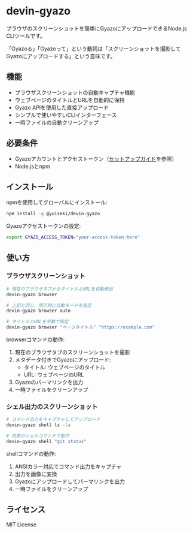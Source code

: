 # devin-gyazo

ブラウザのスクリーンショットを簡単にGyazoにアップロードできるNode.js CLIツールです。

「Gyazoる」「Gyazoって」という動詞は「スクリーンショットを撮影してGyazoにアップロードする」という意味です。

## 機能

- ブラウザスクリーンショットの自動キャプチャ機能
- ウェブページのタイトルとURLを自動的に保持
- Gyazo APIを使用した直接アップロード
- シンプルで使いやすいCLIインターフェース
- 一時ファイルの自動クリーンアップ

## 必要条件

- Gyazoアカウントとアクセストークン（[セットアップガイド](SETUP.ja.md)を参照）
- Node.jsとnpm

## インストール

npmを使用してグローバルにインストール:
```bash
npm install -g @yuiseki/devin-gyazo
```

Gyazoアクセストークンの設定:
```bash
export GYAZO_ACCESS_TOKEN="your-access-token-here"
```

## 使い方

### ブラウザスクリーンショット
```bash
# 現在のブラウザタブからタイトルとURLを自動検出
devin-gyazo browser

# 上記と同じ、明示的に自動モードを指定
devin-gyazo browser auto

# タイトルとURLを手動で指定
devin-gyazo browser "ページタイトル" "https://example.com"
```

browserコマンドの動作:
1. 現在のブラウザタブのスクリーンショットを撮影
2. メタデータ付きでGyazoにアップロード:
   - タイトル: ウェブページのタイトル
   - URL: ウェブページのURL
3. Gyazoのパーマリンクを出力
4. 一時ファイルをクリーンアップ

### シェル出力のスクリーンショット
```bash
# コマンド出力をキャプチャしてアップロード
devin-gyazo shell ls -la

# 任意のシェルコマンドで動作
devin-gyazo shell "git status"
```

shellコマンドの動作:
1. ANSIカラー対応でコマンド出力をキャプチャ
2. 出力を画像に変換
3. Gyazoにアップロードしてパーマリンクを出力
4. 一時ファイルをクリーンアップ

## ライセンス

MIT License
